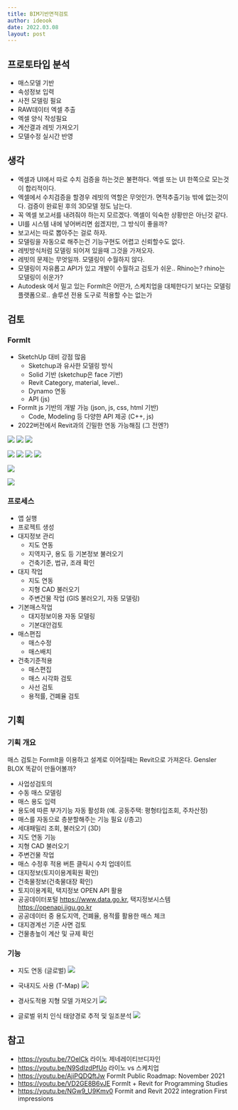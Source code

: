 ```yaml
---
title: BIM기반면적검토
author: ideook
date: 2022.03.08
layout: post
---
```


## 프로토타입 분석
- 매스모델 기반
- 속성정보 입력
- 사전 모델링 필요
- RAW데이터 엑셀 추출
- 엑셀 양식 작성필요
- 계산결과 레빗 가져오기
- 모델수정 실시간 반영

## 생각
- 엑셀과 UI에서 따로 수치 검증을 하는것은 불편하다. 엑셀 또는 UI 한쪽으로 모는것이 합리적이다.  
- 엑셀에서 수치검증을 할경우 레빗의 역할은 무엇인가. 면적추출기능 밖에 없는것이다. 검증이 완료된 후의 3D모델 정도 남는다.  
- 꼭 엑셀 보고서를 내려줘야 하는지 모르겠다. 엑셀이 익숙한 상황만은 아닌것 같다.
- UI를 시스템 내에 넣어버리면 쉽겠지만, 그 방식이 좋을까?
- 보고서는 따로 뽑아주는 걸로 하자.
- 모델링을 자동으로 해주는건 기능구현도 어렵고 신뢰할수도 없다.
- 레빗방식처럼 모델링 되어져 있을때 그것을 가져오자.
- 레빗의 문제는 무엇일까. 모델링이 수월하지 않다.
- 모델링이 자유롭고 API가 있고 개발이 수월하고 검토가 쉬운.. Rhino는? rhino는 모델링이 쉬운가?
- Autodesk 에서 밀고 있는 FormIt은 어떤가, 스케치업을 대체한다기 보다는 모델링 플랫폼으로.. 솔루션 전용 도구로 적용할 수는 없는가

## 검토
### FormIt
- SketchUp 대비 강점 많음
  - Sketchup과 유사한 모델링 방식
  - Solid 기반 (sketchup은 face 기반)
  - Revit Category, material, level..
  - Dynamo 연동
  - API (js)
- FormIt js 기반의 개발 가능 (json, js, css, html 기반)
  - Code, Modeling 등 다양한 API 제공 (C++, js)
- 2022버전에서 Revit과의 긴밀한 연동 가능해짐 (그 전엔?)

![](../../images/20220310-114245.png)
![](../../images/20220310-114256.png)
![](../../images/20220310-114303.png)

![](../../images/20220310-114327.png)
![](../../images/20220310-114441.png)
![](../../images/20220310-114642.png)
![](../../images/20220310-114759.png)

![](../../images/20220310-133229.png)

![](../../images/20220310-135225.png)


### 프로세스
- 앱 실행
- 프로젝트 생성
- 대지정보 관리
  - 지도 연동
  - 지역지구, 용도 등 기본정보 불러오기
  - 건축기준, 법규, 조래 확인
- 대지 작업
  - 지도 연동
  - 지형 CAD 불러오기
  - 주변건물 작업 (GIS 불러오기, 자동 모델링)
- 기본매스작업
  - 대지정보이용 자동 모델링
  - 기본대안검토
- 매스편집
  - 매스수정
  - 매스배치
- 건축기준적용
  - 매스편집
  - 매스 시각화 검토
  - 사선 검토
  - 용적률, 건폐율 검토


## 기획

### 기획 개요
매스 검토는 FormIt을 이용하고 설계로 이어질때는 Revit으로 가져온다. Gensler BLOX 똑같이 만들어볼까?  
- 사업성검토의 
- 수동 매스 모델링
- 매스 용도 입력
- 용도에 따른 부가기능 자동 활성화 (예. 공동주택: 평형타입조회, 주차산정)
- 매스를 자동으로 층분할해주는 기능 필요 (/층고)
- 세대패밀리 조회, 불러오기 (3D)
- 지도 연동 기능
- 지형 CAD 불러오기
- 주변건물 작업
- 매스 수정후 적용 버튼 클릭시 수치 업데이트
- 대지정보(토지이용계획원 확인)
- 건축물정보(건축물대장 확인)
- 토지이용계획, 택지정보 OPEN API 활용
- 공공데이터포털 https://www.data.go.kr, 택지정보시스템 https://openapi.jigu.go.kr
- 공공데이터 중 용도지역, 건폐율, 용적률 활용한 매스 체크
- 대지경계선 기준 사면 검토
- 건물총높이 계산 및 규제 확인

### 기능

- 지도 연동 (글로벌)
![](../../images/20220315-095655.png)

- 국내지도 사용 (T-Map)
![](../../images/20220315-100000.png)

- 경사도적용 지형 모델 가져오기
![](../../images/20220315-095617.png)

- 글로벌 위치 인식 태양경로 추적 및 일조분석
![](../../images/20220315-095403.png)


## 참고
- https://youtu.be/7OelCk 라이노 제네레이티브디자인
- https://youtu.be/N9SdIzdPfUo 라이노 vs 스케치업
- https://youtu.be/AjiPQDQftJw FormIt Public Roadmap: November 2021
- https://youtu.be/VD2GE8B6vJE FormIt + Revit for Programming Studies
- https://youtu.be/NGw9_U9Kmv0 Formit and Revit 2022 integration First impressions




